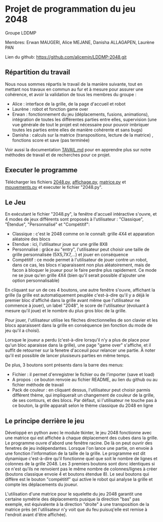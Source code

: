 # Projet de programmation du jeu 2048

Groupe LDDMP
>
Membres: Erwan MAUGERI, Alice MEJANE, Danisha ALLAGAPEN, Laurène PAN

Lien du github: https://github.com/alicemjn/LDDMP-2048.git <br/>

## Répartition du travail

Nous nous sommes répartis le travail de la manière suivante, tout en mettant nos travaux en commun au fur et à mesure pour assurer une cohérence, et avoir la validation de tous les membres du groupe :
* Alice : interface de la grille, de la page d'accueil et robot
* Laurène : robot et fonction game over
* Erwan : fonctionnement du jeu (déplacements, fusions, animations), intégration de toutes les différentes parties entre elles, supervision (une vue générale de tout le projet est nécessaire pour pouvoir imbriquer toutes les parties entre elles de manière cohérente et sans bugs)
* Danisha : calculs sur la matrice (transpositions, lecture de la matrice) , fonctions score et save (pas terminée)

Voir aussi la documentation [TAVAIL.md](./TRAVAIL.md) pour en apprendre plus sur notre méthodes de travail et de recherches pour ce projet.

## Executer le programme

Télécharger les fichiers [2048.py](./2048.py), [affichage.py](./affichage.py), [matrice.py](./matrice.py) et [mouvements.py](./mouvements.py) et executer le fichier "2048.py".

## Le Jeu

En exécutant le fichier "2048.py", la fenêtre d'accueil intéractive s'ouvre, et 4 modes de jeux différents sont proposés à l'utilisateur : "Classique", "Étendue", "Personnalisé" et "Compétitif":
* Classique : c'est le 2048 comme on le connaît: grille 4X4 et apparation aléatoire des blocs
* Etendue : ici, l'utilisateur joue sur une grille 8X8
* Personnalisé : grâce au "entry", l'utilisateur peut choisir une taille de grille personnalisée (5X5,7X7,...) et jouer en conséquence
* Compétitif : ce mode permet à l'utilisateur de jouer contre un robot, dans ce cas, les blocs n'aparaissent non plus aléatoirement, mais de facon à bloquer le joueur pour le faire perdre plus rapidement. Ce mode ne se joue qu'en grille 4X4 (bien qu'il serait possible d'ajouter une option personnalisable)

En cliquant sur un de ces 4 boutons, une autre fenêtre s'ouvre, affichant la grille (la grille est automatiquement peuplée c'est-à-dire qu'il y a déjà le premier bloc d'affiché dans la grille avant même que l'utilisateur ne commence à jouer), un label "2048", le score de l'utilisateur (évoluant à mesure qu'il joue) et le nombre du plus gros bloc de la grille.

Pour jouer, l'utilisateur utilise les flèches directionnelles de son clavier et les blocs aparaissent dans la grille en conséquence (en fonction du mode de jeu qu'il a choisi).

Lorsque le joueur a perdu (c'est-à-dire lorsqu'il n'y a plus de place pour qu'un bloc aparaisse dans la grille), une page "game over" s'affiche, et il suffit de retourner sur la fenetre d'acceuil pour relancer une partie. À noter qu'il est possible de lancer plusiseurs parties en même temps.

De plus, 3 boutons sont présents dans la barre des menus:
* Fichier : il permet d'enregistrer le fichier ou de l'importer (save et load)
* A propos : ce bouton renvoie au fichier README, au lien du github ou au fichier méthode de travail
* Pack de couleur : en cliquant dessus, l'utilisateur peut choisir parmis différent thème, qui impliquerait un changement de couleur de la grille, de ses contours, et des blocs. Par défaut, si l'utilisateur ne touche pas à ce bouton, la grille apparaît selon le thème classique du 2048 en ligne

## Le principe derrière le jeu

Développé en python avec le module tkinter, le jeu 2048 fonctionne avec une matrice qui est affichée à chaque déplacement des cubes dans la grille. Le programme ouvre d'abord une fenêtre racine. De là on peut ouvrir des fenetres de jeu indépendantes. Lorsque l'on lance une partie, on envoie à une fonction l'information de la taille de la grille. Le programme est dit dynamique c'est-à-dire qu'il fonctionne quel que soit le nombre de lignes et colonnes de la grille 2048. Les 3 premiers boutons sont donc identiques si ce n'est qu'ils ne renvoient pas le même nombre de colonnes/lignes à créer (boutons classique envoie 4 et boutons étendue 8). Le seul boutons qui diffère est le bouton "compétitif" qui active le robot qui analyse la grille et compte les déplacements du joueur.
>
L'utilisation d'une matrice pour le squelette du jeu 2048 garantit une certaine symétrie des déplacements pusique la direction "bas" pas exemple, est équivalente à la direction "droite" à une transposition de la matrice près (et l'utilisateur n'y voit que du feu puisuq'elle est remise à l'endroit avant d'être affichée).

